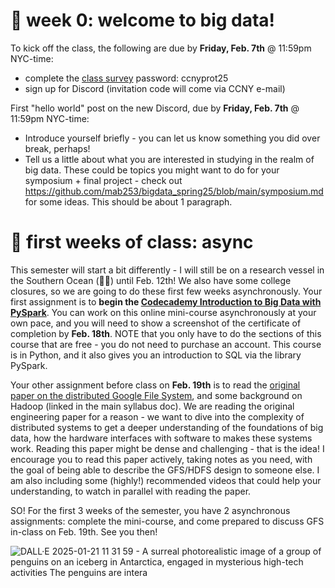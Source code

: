 # 🤖 week 0: welcome to big data!

To kick off the class, the following are due by **Friday, Feb. 7th** @ 11:59pm NYC-time:
- complete the [class survey](https://airtable.com/appLImpqyB4Mw1xtD/shrlaIUoyxLGvTaEy) password: ccnyprot25
- sign up for Discord (invitation code will come via CCNY e-mail)

First "hello world" post on the new Discord, due by **Friday, Feb. 7th** @ 11:59pm NYC-time:
- Introduce yourself briefly - you can let us know something you did over break, perhaps!
- Tell us a little about what you are interested in studying in the realm of big data. These could be topics you might want to do for your symposium + final project - check out https://github.com/mab253/bigdata_spring25/blob/main/symposium.md for some ideas. This should be about 1 paragraph.

# 🦋 first weeks of class: async

This semester will start a bit differently - I will still be on a research vessel in the Southern Ocean (🧊🐧) until Feb. 12th! We also have some college closures, so we are going to do these first few weeks asynchronously. Your first assignment is to **begin the [Codecademy Introduction to Big Data with PySpark](https://www.codecademy.com/learn/big-data-pyspark)**. You can work on this online mini-course asynchronously at your own pace, and you will need to show a screenshot of the certificate of completion by **Feb. 18th**. NOTE that you only have to do the sections of this course that are free - you do not need to purchase an account. This course is in Python, and it also gives you an introduction to SQL via the library PySpark. 

Your other assignment before class on **Feb. 19th** is to read the [original paper on the distributed Google File System](https://github.com/mab253/bigdata_spring24/blob/main/readings/google-file-system.pdf), and some background on Hadoop (linked in the main syllabus doc). We are reading the original engineering paper for a reason - we want to dive into the complexity of distributed systems to get a deeper understanding of the foundations of big data, how the hardware interfaces with software to makes these systems work. Reading this paper might be dense and challenging - that is the idea! I encourage you to read this paper actively, taking notes as you need, with the goal of being able to describe the GFS/HDFS design to someone else. I am also including some (highly!) recommended videos that could help your understanding, to watch in parallel with reading the paper.

SO! For the first 3 weeks of the semester, you have 2 asynchronous assignments: complete the mini-course, and come prepared to discuss GFS in-class on Feb. 19th. See you then!

![DALL·E 2025-01-21 11 31 59 - A surreal photorealistic image of a group of penguins on an iceberg in Antarctica, engaged in mysterious high-tech activities  The penguins are intera](https://github.com/user-attachments/assets/94fdfd24-0e34-4d07-aa64-3c97c0ca7c58)


